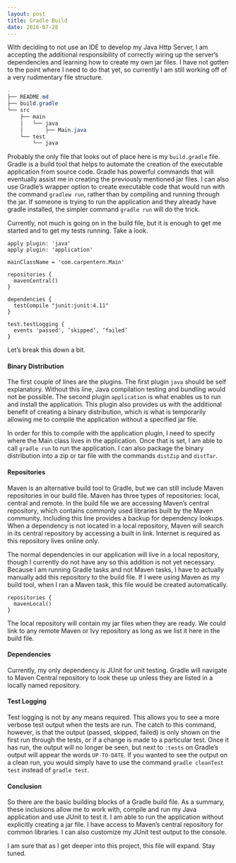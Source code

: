 ```yaml
---
layout: post
title: Gradle Build
date: 2016-07-28
---
```


With deciding to not use an IDE to develop my Java Http Server, I am accepting the additional responsibility of correctly wiring up the server’s dependencies and learning how to create my own jar files. I have not gotten to the point where I need to do that yet, so currently I am still working off of a very rudimentary file structure. 

```java
.
├── README.md
├── build.gradle
└── src
    ├── main
    │   └── java
    │       ├── Main.java
    └── test
        └── java
```

Probably the only file that looks out of place here is my `build.gradle` file. Gradle is a build tool that helps to automate the creation of the executable application from source code. Gradle has powerful commands that will eventually assist me in creating the previously mentioned jar files. I can also use Gradle’s wrapper option to create executable code that would run with the command `gradlew run`, rather than by compiling and running through the jar. If someone is trying to run the application and they already have gradle installed, the simpler command `gradle run` will do the trick.

Currently, not much is going on in the build file, but it is enough to get me started and to get my tests running. Take a look.

```
apply plugin: 'java'
apply plugin: 'application'

mainClassName = 'com.carpentern.Main'

repositories {
  mavenCentral()
}

dependencies {
  testCompile "junit:junit:4.11"
}

test.testLogging {
  events 'passed', ‘skipped’, ‘failed’
}
```

Let’s break this down a bit. 


#### Binary Distribution

The first couple of lines are the plugins. The first plugin `java` should be self explanatory. Without this line, Java compilation testing and bundling would not be possible. The second plugin `application` is what enables us to run and install the application. This plugin also provides us with the additional benefit of creating a binary distribution, which is what is temporarily allowing me to compile the application without a specified jar file. 

In order for this to compile with the application plugin, I need to specify where the Main class lives in the application. Once that is set, I am able to call `gradle run` to run the application. I can also package the binary distribution into a zip or tar file with the commands `distZip` and `distTar`. 


#### Repositories

Maven is an alternative build tool to Gradle, but we can still include Maven repositories in our build file. Maven has three types of repositories: local, central and remote. In the build file we are accessing Maven’s central repository, which contains commonly used libraries built by the Maven community. Including this line provides a backup for dependency lookups. When a dependency is not located in a local repository, Maven will search in its central repository by accessing a built in link. Internet is required as this repository lives online only. 

The normal dependencies in our application will live in a local repository, though I currently do not have any so this addition is not yet necessary. Because I am running Gradle tasks and not Maven tasks, I have to actually manually add this repository to the build file. If I were using Maven as my build tool, when I ran a Maven task, this file would be created automatically.

```
repositories {
  mavenLocal()
}
```

The local repository will contain my jar files when they are ready. We could link to any remote Maven or Ivy repository as long as we list it here in the build file.


#### Dependencies

Currently, my only dependency is JUnit for unit testing. Gradle will navigate to Maven Central repository to look these up unless they are listed in a locally named repository. 


#### Test Logging

Test logging is not by any means required. This allows you to see a more verbose test output when the tests are run. The catch to this command, however, is that the output (passed, skipped, failed) is only shown on the first run through the tests, or if a change is made to a particular test. Once it has run, the output will no longer be seen, but next to `:tests` on Gradle’s output will appear the words `UP-TO-DATE`. If you wanted to see the output on a clean run, you would simply have to use the command `gradle cleanTest test` instead of `gradle test`.


#### Conclusion

So there are the basic building blocks of a Gradle build file. As a summary, these inclusions allow me to work with, compile and run my Java application and use JUnit to test it. I am able to run the application without explicitly creating a jar file. I have access to Maven’s central repository for common libraries. I can also customize my JUnit test output to the console. 

I am sure that as I get deeper into this project, this file will expand. Stay tuned. 